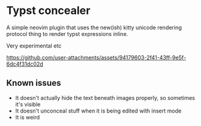 # Typst concealer

A simple neovim plugin that uses the new(ish) kitty unicode rendering protocol thing to render typst expressions inline.

Very experimental etc


https://github.com/user-attachments/assets/94179603-2f41-43ff-9e5f-6dc4f31dc02d


## Known issues
- It doesn't actually hide the text beneath images properly, so sometimes it's visible
- It doesn't unconceal stuff when it is being edited with insert mode
- It is weird
